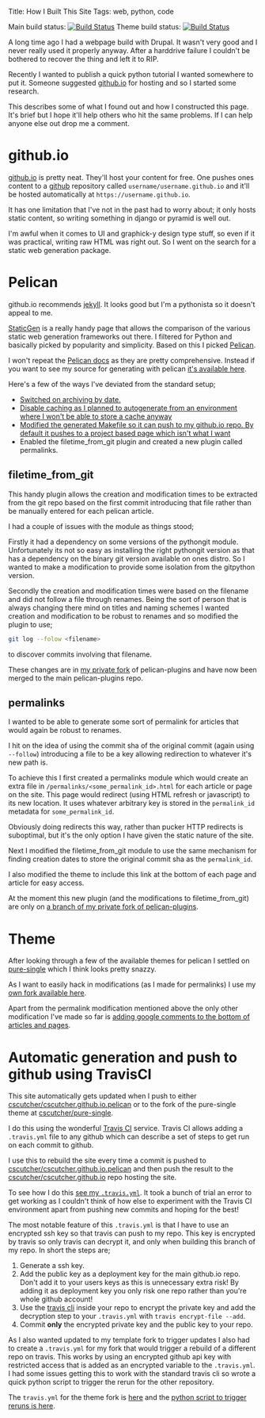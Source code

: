 Title: How I Built This Site
Tags: web, python, code

[github.io]: https://pages.github.com/
[github]: https://github.com
[pelican]: http://blog.getpelican.com/

Main build status: [![Build Status](https://travis-ci.org/cscutcher/cscutcher.github.io.pelican.svg?branch=master)](https://travis-ci.org/cscutcher/cscutcher.github.io.pelican)
Theme build status: [![Build Status](https://travis-ci.org/cscutcher/pure-single.svg?branch=v1.0)](https://travis-ci.org/cscutcher/pure-single)

A long time ago I had a webpage build with Drupal. It wasn't very good and I never really used
it properly anyway.
After a harddrive failure I couldn't be bothered to recover the thing and left it to RIP.

Recently I wanted to publish a quick python tutorial I wanted somewhere to put it.
Someone suggested [github.io][github.io] for hosting and so I started some research.

This describes some of what I found out and how I constructed this page.
It's brief but I hope it'll help others who hit the same problems.
If I can help anyone else out drop me a comment.


github.io
=========

[github.io][github.io] is pretty neat.
They'll host your content for free. One pushes ones content to a [github][github] repository
called `username/username.github.io` and it'll be hosted automatically at
`https://username.github.io`.

It has one limitation that I've not in the past had to worry about; it only hosts
static content, so writing something in django or pyramid is well out.

I'm awful when it comes to UI and graphick-y design type stuff, so even if it was practical,
writing raw HTML was right out. So I went on the search for a static web generation package.

Pelican
=======
github.io recommends [jekyll](http://jekyllrb.com/).
It looks good but I'm a pythonista so it doesn't appeal to me.

[StaticGen](https://www.staticgen.com/) is a really handy page that allows the comparison of
the various static web generation frameworks out there.
I filtered for Python and basically picked by popularity and simplicity.
Based on this I picked [Pelican][pelican].

I won't repeat the [Pelican docs](http://docs.getpelican.com/en/3.5.0/)
as they are pretty comprehensive. Instead if you want to see my source for generating with pelican
[it's available here](https://github.com/cscutcher/cscutcher.github.io.pelican).

Here's a few of the ways I've deviated from the standard setup;

* [Switched on archiving by date.](https://github.com/cscutcher/cscutcher.github.io.pelican/blob/master/pelicanconf.py#L40)
* [Disable caching as I planned to autogenerate from an environment where I won't be able to store a cache anyway](https://github.com/cscutcher/cscutcher.github.io.pelican/blob/master/pelicanconf.py#L48)
* [Modified the generated Makefile so it can push to my github.io repo. By default it pushes to a project based page which isn't what I want](https://github.com/cscutcher/cscutcher.github.io.pelican/blob/master/Makefile)
* Enabled the filetime_from_git plugin and created a new plugin called permalinks.

filetime_from_git
-----------------
This handy plugin allows the creation and modification times to be extracted from the git repo
based on the first commit introducing that file rather than be manually entered for each pelican
article.

I had a couple of issues with the module as things stood;

Firstly it had a dependency on some versions of the pythongit module.
Unfortunately its not so easy as installing the right pythongit version as that has a dependency
on the binary git version available on ones distro.
So I wanted to make a modification to provide some isolation from the gitpython version.

Secondly the creation and modification times were based on the filename and did not follow a file
through renames. Being the sort of person that is always changing there mind on titles and naming
schemes I wanted creation and modification to be robust to renames and so modified the plugin to
use;
```bash
git log --folow <filename>
```
to discover commits involving that filename.

These changes are in [my private fork](https://github.com/cscutcher/pelican-plugins/commit/47269dd35b9236de7fc84fa99fb9e41c8d975c05)
of pelican-plugins and have now been merged to the main pelican-plugins repo.

permalinks
----------
I wanted to be able to generate some sort of permalink for articles that would again be
robust to renames.

I hit on the idea of using the commit sha of the original commit (again using `--follow`)
introducing a file to be a key allowing redirection to whatever it's new path is.

To achieve this I first created a permalinks module which would create an extra file
in `/permalinks/<some_permalink_id>.html` for each article or page on the site. This page
would redirect (using HTML refresh or javascript) to its new location. It uses whatever
arbitrary key is stored in the `permalink_id` metadata for `some_permalink_id`.

Obviously doing redirects this way, rather than pucker HTTP redirects is suboptimal, but it's the
only option I have given the static nature of the site.

Next I modified the filetime_from_git module to use the same mechanism for finding creation
dates to store the original commit sha as the `permalink_id`.

I also modified the theme to include this link at the bottom of each page and article for easy
access.

At the moment this new plugin (and the modifications to filetime_from_git) are only on
[a branch of my private fork of pelican-plugins](https://github.com/cscutcher/pelican-plugins/tree/permalinks).


Theme
=====
After looking through a few of the available themes for pelican I settled on
[pure-single](https://github.com/PurePelicanTheme/pure-single) which I think looks pretty snazzy.

As I want to easily hack in modifications (as I made for permalinks) I use my [own fork available
here](https://github.com/cscutcher/pure-single).

Apart from the permalink modification mentioned above the only other modification I've made
so far is [adding google comments to the bottom of articles and pages](https://github.com/cscutcher/pure-single/blob/master/templates/google.html).


Automatic generation and push to github using TravisCI
======================================================

This site automatically gets updated when I push to either
[cscutcher/cscutcher.github.io.pelican](https://github.com/cscutcher/cscutcher.github.io.pelican)
or to the fork of the pure-single theme at [cscutcher/pure-single](https://github.com/cscutcher/pure-single).

I do this using the wonderful [Travis CI](http://travis-ci.org/) service. Travis CI allows
adding a `.travis.yml` file to any github which can describe a set of steps to get run on
each commit to github.

I use this to rebuild the site every time a commit is pushed to
[cscutcher/cscutcher.github.io.pelican](https://github.com/cscutcher/cscutcher.github.io.pelican)
and then push the result to the
[cscutcher/cscutcher.github.io](https://github.com/cscutcher/cscutcher.github.io)
repo hosting the site.

To see how I do this [see my `.travis.yml`](https://github.com/cscutcher/cscutcher.github.io.pelican/blob/master/.travis.yml).
It took a bunch of trial an error to get working as I couldn't think of how else to experiment
with the Travis CI environment apart from pushing new commits and hoping for the best!

The most notable feature of this `.travis.yml` is that I have to use an encrypted ssh key so that
travis can push to my repo.
This key is encrypted by travis so only travis can decrypt it, and only when building this branch
of my repo.
In short the steps are;

1. Generate a ssh key.
2. Add the public key as a deployment key for the main github.io repo.
   Don't add it to your users keys as this is unnecessary extra risk!
   By adding it as deployment key you only risk one repo rather than you're whole github account!
3. Use the [travis cli](https://github.com/travis-ci/travis#readme) inside your repo to encrypt
   the private key and add the decryption step to your `.travis.yml` with `travis encrypt-file --add`.
4. Commit **only** the encrypted private key and the public key to your repo.

As I also wanted updated to my template fork to trigger updates I also had to create a `.travis.yml`
for my fork that would trigger a rebuild of a different repo on travis.
This works by using an encrypted github api key with restricted access that is added as an encrypted
variable to the `.travis.yml`.
I had some issues getting this to work with the standard travis cli so wrote a quick python
script to trigger the rerun for the other repository.

The `travis.yml` for the theme fork is [here](https://github.com/cscutcher/pure-single/blob/master/.travis.yml)
and the [python script to trigger reruns is here](https://github.com/cscutcher/travis_restart_trigger).

